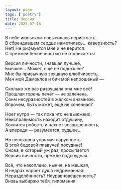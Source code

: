 ```yaml
---
layout: poem
tags: ['poetry']
title: Версия
date: 2025-07-18
---
```


В небе июльском повысилась перистость.<br>
В сбрендившем сердце наметилась... каверзность?<br>
Нет! Не рифмуется мне и не верится.<br>
С прежней беспечностью не откликается<br>

Версия личности, знавшая лучшее,<br>
Бывшее... Может, ещё не подохшее?<br>
Мне бы привычную зряшную влюбчивость,<br>
Меч мой Дамоклов и бич мой непрошеный —<br>

Сколько же раз разрушала она мне всё!<br>
Прошлая горечь печёт — не залечена.<br>
Сонм несуразностей в жалком анамнезе.<br>
Впрочем, быть может, ещё не конечная?<br>

Ноет нутро — так пока что не выжжено.<br>
Неисправимость находит отдушину,<br>
Хохлится робость и чахнет возвышенность,<br>
А впереди — разумеется, худшее...<br>

Но непокорна упрямая парусность<br>
В этой бедовой плавучей посудине!<br>
Снова, в который уж раз, просыпается<br>
Версия личности, прежде подспудная.<br>

Всё, что накоплено, нынче, не мешкая,<br>
В недрах нароет душа недреманная:<br>
Неразделённость? Неуравновешенность?<br>
Вновь выбираю тебя, гипомания!
